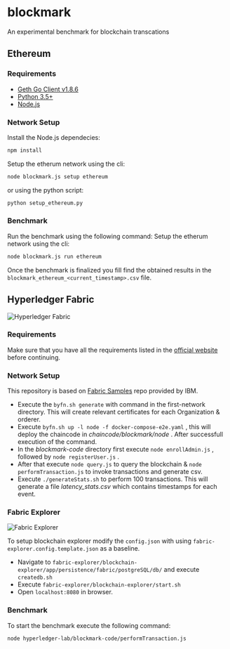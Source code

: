 # blockmark
An experimental benchmark for blockchain transcations

## Ethereum

### Requirements
- [Geth Go Client v1.8.6](https://geth.ethereum.org/downloads/)
- [Python 3.5+](https://www.python.org/downloads/)
- [Node.js](https://nodejs.org/en/)

### Network Setup

Install the Node.js dependecies:
```sh
npm install
```
Setup the etherum network using the cli:
```sh
node blockmark.js setup ethereum
```

or using the python script:
```sh
python setup_ethereum.py
```

### Benchmark
Run the benchmark using the following command:
Setup the etherum network using the cli:
```sh
node blockmark.js run ethereum
```
Once the benchmark is finalized you fill find the obtained results in the `blockmark_ethereum_<current_timestamp>.csv` file.

## Hyperledger Fabric
![Hyperledger Fabric](https://hyperledger-fabric.readthedocs.io/en/latest/_images/hyperledger_fabric_logo_color.png)

### Requirements
Make sure that you have all the requirements listed in the [official website](https://hyperledger-fabric.readthedocs.io/en/latest/prereqs.html) before continuing.

### Network Setup

This repository is based on [Fabric Samples](https://github.com/hyperledger/fabric-samples) repo provided by IBM.

* Execute the `byfn.sh generate` with command in the first-network directory. This will create relevant certificates for each Organization & orderer.
* Execute `byfn.sh up -l node -f docker-compose-e2e.yaml` , this will deploy the chaincode in *chaincode/blockmark/node* . After successfull execution of the command. 
* In the *blockmark-code* directory first execute `node enrollAdmin.js` , followed by `node registerUser.js` .
* After that execute `node query.js` to query the blockchain & `node performTransaction.js` to invoke transactions and generate csv.
* Execute `./generateStats.sh` to perform 100 transactions. This will generate a file *latency_stats.csv* which contains timestamps for each event.

### Fabric Explorer 

![Fabric Explorer](https://i.imgur.com/VIChXCr.png)

To setup blockchain explorer modify the `config.json` with using `fabric-explorer.config.template.json` as a baseline. 

* Navigate to `fabric-explorer/blockchain-explorer/app/persistence/fabric/postgreSQL/db/` and execute `createdb.sh`
* Execute `fabric-explorer/blockchain-explorer/start.sh`
* Open `localhost:8080` in browser.

### Benchmark
To start the benchmark execute the following command:
```sh
node hyperledger-lab/blockmark-code/performTransaction.js
```

